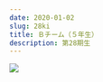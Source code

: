 ```yaml
---
date: 2020-01-02
slug: 28ki
title: Ｂチーム（５年生）
description: 第28期生
---
```


![](/images/uploads/28ki-group-photo.jpg)
